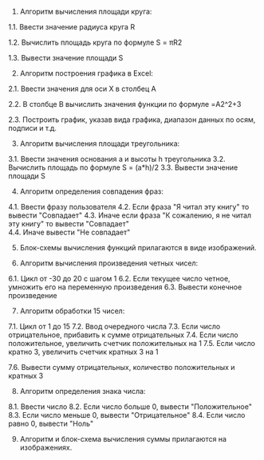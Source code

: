 1. Алгоритм вычисления площади круга:

1.1. Ввести значение радиуса круга R

1.2. Вычислить площадь круга по формуле S = πR2

1.3. Вывести значение площади S

2. Алгоритм построения графика в Excel:

2.1. Ввести значения для оси X в столбец A

2.2. В столбце B вычислить значения функции по формуле =A2^2+3

2.3. Построить график, указав вида графика, диапазон данных по осям, подписи и т.д. 

3. Алгоритм вычисления площади треугольника:

3.1. Ввести значения основания a и высоты h треугольника
3.2. Вычислить площадь по формуле S = (a*h)/2
3.3. Вывести значение площади S

4. Алгоритм определения совпадения фраз:

4.1. Ввести фразу пользователя
4.2. Если фраза "Я читал эту книгу" то вывести "Совпадает"
4.3. Иначе если фраза "К сожалению, я не читал эту книгу" то вывести "Совпадает"  
4.4. Иначе вывести "Не совпадает"

5. Блок-схемы вычисления функций прилагаются в виде изображений.

6. Алгоритм вычисления произведения четных чисел:

6.1. Цикл от -30 до 20 с шагом 1
6.2. Если текущее число четное, умножить его на переменную произведения
6.3. Вывести конечное произведение

7. Алгоритм обработки 15 чисел:

7.1. Цикл от 1 до 15
7.2. Ввод очередного числа
7.3. Если число отрицательное, прибавить к сумме отрицательных 
7.4. Если число положительное, увеличить счетчик положительных на 1
7.5. Если число кратно 3, увеличить счетчик кратных 3 на 1

7.6. Вывести сумму отрицательных, количество положительных и кратных 3

8. Алгоритм определения знака числа:

8.1. Ввести число
8.2. Если число больше 0, вывести "Положительное" 
8.3. Если число меньше 0, вывести "Отрицательное"
8.4. Если число равно 0, вывести "Ноль"

9. Алгоритм и блок-схема вычисления суммы прилагаются на изображениях.

